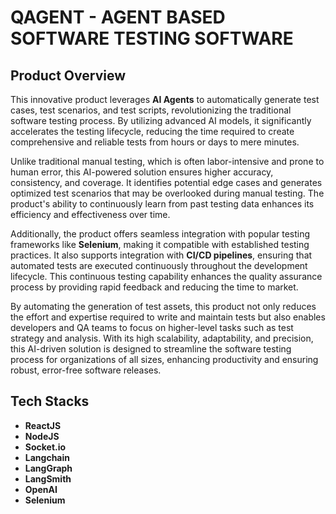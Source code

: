 # QAGENT - AGENT BASED SOFTWARE TESTING SOFTWARE

## Product Overview

This innovative product leverages **AI Agents** to automatically generate test cases, test scenarios, and test scripts, revolutionizing the traditional software testing process. By utilizing advanced AI models, it significantly accelerates the testing lifecycle, reducing the time required to create comprehensive and reliable tests from hours or days to mere minutes.

Unlike traditional manual testing, which is often labor-intensive and prone to human error, this AI-powered solution ensures higher accuracy, consistency, and coverage. It identifies potential edge cases and generates optimized test scenarios that may be overlooked during manual testing. The product's ability to continuously learn from past testing data enhances its efficiency and effectiveness over time.

Additionally, the product offers seamless integration with popular testing frameworks like **Selenium**, making it compatible with established testing practices. It also supports integration with **CI/CD pipelines**, ensuring that automated tests are executed continuously throughout the development lifecycle. This continuous testing capability enhances the quality assurance process by providing rapid feedback and reducing the time to market.

By automating the generation of test assets, this product not only reduces the effort and expertise required to write and maintain tests but also enables developers and QA teams to focus on higher-level tasks such as test strategy and analysis. With its high scalability, adaptability, and precision, this AI-driven solution is designed to streamline the software testing process for organizations of all sizes, enhancing productivity and ensuring robust, error-free software releases.

## Tech Stacks

- **ReactJS**  
- **NodeJS**  
- **Socket.io**  
- **Langchain**  
- **LangGraph**  
- **LangSmith**  
- **OpenAI**  
- **Selenium**  
